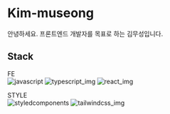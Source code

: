 # Kim-museong

안녕하세요. 프론트엔드 개발자를 목표로 하는 김무성입니다.


## Stack
FE <br>
<img alt="javascript" src ="https://img.shields.io/badge/javascript-F7DF1E.svg?&style=for-the-badge&logo=javascript&logoColor=white"/> <img src="https://img.shields.io/badge/typescript-3178C6?style=for-the-badge&logo=typescript&logoColor=white" alt='typescript_img'> <img src="https://img.shields.io/badge/react-61DAFB?style=for-the-badge&logo=react&logoColor=white" alt='react_img'>

STYLE <br>
<img alt="styledcomponents" src ="https://img.shields.io/badge/styledcomponents-DB7093.svg?&style=for-the-badge&logo=styledcomponents&logoColor=white"/> <img src="https://img.shields.io/badge/tailwindcss-06B6D4?style=for-the-badge&logo=tailwindcss&logoColor=white" alt='tailwindcss_img'>


